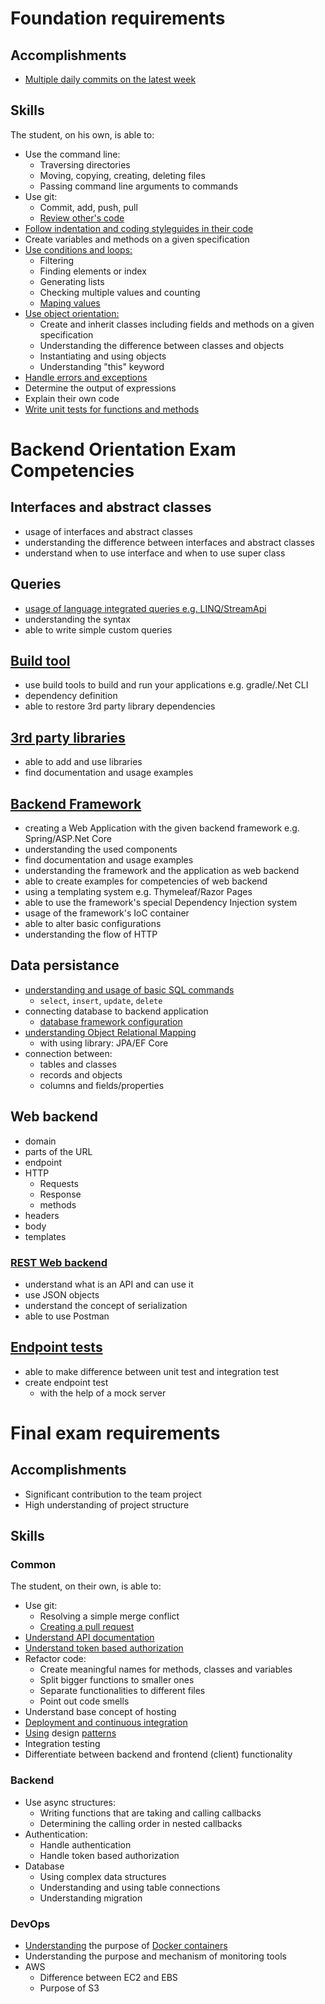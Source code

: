 # Foundation requirements

## Accomplishments

 -  [Multiple daily commits on the latest week](https://github.com/tomdreidel)

## Skills

The student, on his own, is able to:

 -  Use the command line:
     -  Traversing directories
     -  Moving, copying, creating, deleting files
     -  Passing command line arguments to commands
 -  Use git:
     -  Commit, add, push, pull
     -  [Review other's code](https://github.com/greenfox-academy/pkrisz0/commit/6985fec76bdf542fc9b17aea050dfcd1a936d281#comments)
 -  [Follow indentation and coding styleguides in their code](https://github.com/greenfox-academy/tomdreidel-chatfactory/blob/master/src/main/java/com/greenfox/tomdreidel/chatapp/model/LogEntry.java)
 -  Create variables and methods on a given specification
 -  [Use conditions and loops:](https://github.com/greenfox-academy/tomdreidel/blob/master/week-02/day-05/src/Armstrong.java)
     -  Filtering
     -  Finding elements or index
     -  Generating lists
     -  Checking multiple values and counting
     -  [Maping values](https://github.com/greenfox-academy/tomdreidel/blob/master/week-02/day-03/src/StudentCounter.java)
 -  [Use object orientation:](https://github.com/greenfox-academy/tomdreidel/tree/master/week-05/day-02/src/wanderer)
     -  Create and inherit classes including fields and methods on a given specification
     -  Understanding the difference between classes and objects
     -  Instantiating and using objects
     -  Understanding "this" keyword
 -  [Handle errors and exceptions](https://github.com/greenfox-academy/tomdreidel-chatfactory/blob/master/src/main/java/com/greenfox/tomdreidel/chatapp/controller/RestAPIController.java)
 -  Determine the output of expressions
 -  Explain their own code
 -  [Write unit tests for functions and methods](https://github.com/greenfox-academy/huli-internal-metrics/blob/test-file-append/src/test/java/com/huli/internalmetrics/event/FileManipulationServiceTest.java)

 
# Backend Orientation Exam Competencies

## Interfaces and abstract classes

- usage of interfaces and abstract classes
- understanding the difference between interfaces and abstract classes
- understand when to use interface and when to use super class

## Queries

- [usage of language integrated queries e.g. LINQ/StreamApi](https://github.com/tomdreidel/lambda/blob/master/src/Main.java)
- understanding the syntax
- able to write simple custom queries

## [Build tool](https://github.com/greenfox-academy/temproject/blob/master/build.gradle)

- use build tools to build and run your applications e.g. gradle/.Net CLI 
- dependency definition
- able to restore 3rd party library dependencies

## [3rd party libraries](https://github.com/greenfox-academy/huli-internal-metrics/blob/development/src/main/java/com/huli/internalmetrics/event/S3Service.java)

- able to add and use libraries
- find documentation and usage examples

## [Backend Framework](https://github.com/greenfox-academy/tomdreidel/tree/master/week-08/day-02/todo/src/main/java/com/greenfox/tomdreidel/todo)

- creating a Web Application with the given backend framework e.g. Spring/ASP.Net Core
- understanding the used components
- find documentation and usage examples
- understanding the framework and the application as web backend
- able to create examples for competencies of web backend
- using a templating system e.g. Thymeleaf/Razor Pages
- able to use the framework's special Dependency Injection system
- usage of the framework's IoC container
- able to alter basic configurations
- understanding the flow of HTTP

## Data persistance

- [understanding and usage of basic SQL commands](https://github.com/greenfox-academy/temproject/blob/master/src/main/java/com/greenfox/temproject/repositories/CityRepo.java)
  - `select`, `insert`, `update`, `delete`
- connecting database to backend application
  - [database framework configuration](https://github.com/greenfox-academy/temproject/blob/master/src/main/resources/application.properties)
- [understanding Object Relational Mapping](https://github.com/greenfox-academy/tomdreidel/blob/master/week-08/day-05/redish/src/main/java/com/greenfox/tomdreidel/radish/model/Post.java)
  - with using library: JPA/EF Core
- connection between:
  - tables and classes
  - records and objects
  - columns and fields/properties

## Web backend

- domain
- parts of the URL
- endpoint
- HTTP
  - Requests
  - Response
  - methods
- headers
- body
- templates

### [REST Web backend](https://github.com/greenfox-academy/temproject/blob/master/src/main/java/com/greenfox/temproject/weatherAPI/service/WeatherAPI.java)

- understand what is an API and can use it
- use JSON objects
- understand the concept of serialization
- able to use Postman

## [Endpoint tests](https://github.com/greenfox-academy/temproject/blob/master/src/test/java/com/greenfox/temproject/controllers/WebControllerTest.java)

- able to make difference between unit test and integration test
- create endpoint test
  - with the help of a mock server
  
 
# Final exam requirements

## Accomplishments

 -  Significant contribution to the team project
 -  High understanding of project structure

## Skills

### Common

The student, on their own, is able to:
 -  Use git:
     -  Resolving a simple merge conflict
     -  [Creating a pull request](https://github.com/pulls?q=is%3Apr+author%3Atomdreidel+archived%3Afalse+is%3Aclosed)
 -  [Understand API documentation](https://github.com/greenfox-academy/temproject/blob/master/src/main/java/com/greenfox/temproject/weatherAPI/service/WeatherAPI.java)
 -  [Understand token based authorization](https://github.com/greenfox-academy/temproject/blob/master/src/main/java/com/greenfox/temproject/weatherAPI/service/WeatherAPI.java)
 -  Refactor code:
     -  Create meaningful names for methods, classes and variables
     -  Split bigger functions to smaller ones
     -  Separate functionalities to different files
     -  Point out code smells
 -  Understand base concept of hosting
 -  [Deployment and continuous integration](https://dashboard.heroku.com/apps/temproject/deploy/github)
 -  [Using](https://github.com/greenfox-academy/temproject/blob/master/src/main/java/com/greenfox/temproject/weatherAPI/service/WeatherAPI.java) design [patterns](https://github.com/greenfox-academy/huli-internal-metrics/blob/development/src/main/java/com/huli/internalmetrics/event/S3Service.java)
 -  Integration testing
 -  Differentiate between backend and frontend (client) functionality

### Backend

 -  Use async structures:
     -  Writing functions that are taking and calling callbacks
     -  Determining the calling order in nested callbacks
 -  Authentication:
     -  Handle authentication
     -  Handle token based authorization
 -  Database
     - Using complex data structures
     - Understanding and using table connections
     - Understanding migration 

### DevOps

 -  [Understanding](https://github.com/greenfox-academy/tomdreidel/blob/master/docker%20commands.md) the purpose of [Docker containers](https://hub.docker.com/u/epidote/dashboard/)
 -  Understanding the purpose and mechanism of monitoring tools
 -  AWS
     -  Difference between EC2 and EBS
     -  Purpose of S3
